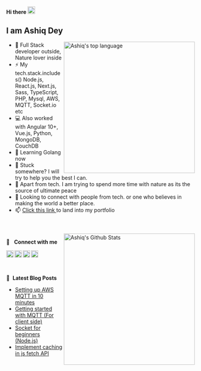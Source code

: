 #### Hi there <img src="https://media.giphy.com/media/hvRJCLFzcasrR4ia7z/giphy.gif" width="20px">
## I am Ashiq Dey

<img alt="Ashiq's top language" width="350px" align="right" src="https://github-readme-stats.vercel.app/api/top-langs/?username=ashiqdey&layout=compact&theme=algolia" /> 

* 🤔 Full Stack developer outside, Nature lover inside
* ⚡ My tech.stack.includes() Node.js, React.js, Next.js, Sass, TypeScript, PHP, Mysql, AWS, MQTT, Socket.io etc
* 💻 Also worked with Angular 10+, Vue.js, Python, MongoDB, CouchDB
* 📙 Learning Golang now
* 💬 Stuck somewhere? I will try to help you the best I can.
* 🌱 Apart from tech. I am trying to spend more time with nature as its the source of ultimate peace
* 👯 Looking to connect with people from tech. or one who believes in making the world a better place.
* 📫 [Click this link ](https://xbytelab.com/ashiqdey/) to land into my portfolio
<br />
<br />




<img alt="Ashiq's Github Stats" width="350px" align="right" src="https://github-readme-stats.vercel.app/api?username=ashiqdey&show_icons=true&&hide=issues,contribscount_private=true&theme=algolia" />


🔗 &nbsp; **Connect with me**
<!-- CONTACT-START -->
[<img align="left" alt="Twitter" width="19px" src="https://ik.imagekit.io/wsnra7hwmyq/social/whatsapp_Si38cIePcT.svg" />][whatsapp]
[<img align="left" alt="LinkedIn" width="19px" src="https://ik.imagekit.io/wsnra7hwmyq/social/linkedin_SbWQPgUihLj.svg" />][linkedin]
[<img align="left" alt="Instagram" width="19px" src="https://ik.imagekit.io/wsnra7hwmyq/social/instagram_Nvb1bmrzciC.svg" />][instagram]
[<img align="left" alt="Facebook" width="19px" src="https://ik.imagekit.io/wsnra7hwmyq/social/facebook_XneyJllOX.svg" />][facebook]


[twitter]: https://twitter.com/ashiqdey
[instagram]: https://www.instagram.com/ashiqdey
[linkedin]: https://www.linkedin.com/in/ashiqdey
[email]: mailto:ashiqdey@xbytelab.com
[facebook]:https://www.facebook.com/its.ashiqdey
[whatsapp]:https://api.whatsapp.com/send?phone=917002859965&text=Hi
<!-- CONTACT-END -->

<br />
<br />
<br />

📕 &nbsp;**Latest Blog Posts**
<!-- BLOG-POST-LIST:START -->
- [Setting up AWS MQTT in 10 minutes](https://xbytelab.com/blog/Setting-up-AWS-MQTT-in-10-minutes/1293055)
- [Getting started with MQTT (For client side)](https://xbytelab.com/blog/Getting-started-with-MQTT-For-client-side/1293047)
- [Socket for beginners (Node.js)](https://xbytelab.com/blog/Socket-for-beginners-Node.js/1293048)
- [Implement caching in js fetch API](https://xbytelab.com/blog/Implement-caching-in-js-fetch-API/1293046)
<!-- BLOG-POST-LIST:END -->


